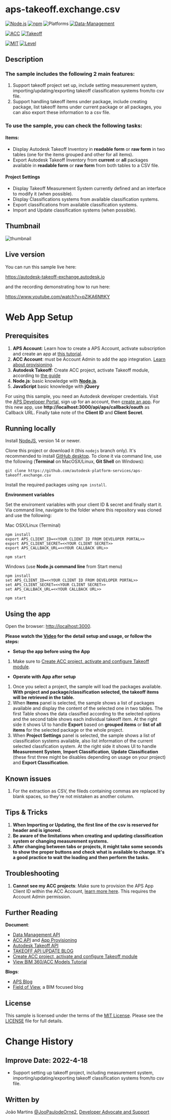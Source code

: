# aps-takeoff.exchange.csv

[![Node.js](https://img.shields.io/badge/Node.js-14.16-blue.svg)](https://nodejs.org/)
[![npm](https://img.shields.io/badge/npm-6.14-blue.svg)](https://www.npmjs.com/)
![Platforms](https://img.shields.io/badge/Web-Windows%20%7C%20MacOS%20%7C%20Linux-lightgray.svg)
[![Data-Management](https://img.shields.io/badge/Data%20Management-v1-green.svg)](http://developer.autodesk.com/)

[![ACC](https://img.shields.io/badge/ACC-v1-green.svg)](http://developer.autodesk.com/)
[![Takeoff](https://img.shields.io/badge/Takeoff-v1-green.svg)](http://developer.autodesk.com/)

[![MIT](https://img.shields.io/badge/License-MIT-blue.svg)](http://opensource.org/licenses/MIT)
[![Level](https://img.shields.io/badge/Level-Intermediate-blue.svg)](http://developer.autodesk.com/)

## Description

### The sample includes the following 2 main features:

1. Support takeoff project set up, include setting measurement system, importing/updating/exporting takeoff classification systems from/to csv file.
2. Support handling takeoff items under package, include creating package, list takeoff items under current package or all packages, you can also export these information to a csv file.

### To use the sample, you can check the following tasks:

#### Items:

- Display Autodesk Takeoff Inventory in **readable form** or **raw form** in two tables (one for the items grouped and other for all items).
- Export Autodesk Takeoff Inventory from **current** or **all** packages available in **readable form** or **raw form** from both tables to a CSV file.

#### Project Settings

- Display Takeoff Measurement System currently defined and an interface to modify it (when possible).
- Display Classifications systems from available classification systems.
- Export classifications from available classification systems.
- Import and Update classification systems (when possible).

## Thumbnail

![thumbnail](/thumbnail.png)

## Live version

You can run this sample live here:

https://autodesk-takeoff-exchange.autodesk.io

and the recording demonstrating how to run here:

https://www.youtube.com/watch?v=pZlKA6NftKY

# Web App Setup

## Prerequisites

1. **APS Account**: Learn how to create a APS Account, activate subscription and create an app at [this tutorial](https://tutorials.autodesk.io/).
2. **ACC Account**: must be Account Admin to add the app integration. [Learn about provisioning](https://tutorials.autodesk.io/#provision-access-in-other-products).
3. **Autodesk Takeoff**: Create ACC project, activate Takeoff module, according to [the guide](https://knowledge.autodesk.com/support/takeoff/learn-explore/caas/CloudHelp/cloudhelp/ENU/Takeoff-GS/files/Getting-Started-Takeoff-html.html)
4. **Node.js**: basic knowledge with [**Node.js**](https://nodejs.org/en/).
5. **JavaScript** basic knowledge with **jQuery**

For using this sample, you need an Autodesk developer credentials. Visit the [APS Developer Portal](https://developer.autodesk.com), sign up for an account, then [create an app](https://developer.autodesk.com/myapps/create). For this new app, use **http://localhost:3000/api/aps/callback/oauth** as Callback URL. Finally take note of the **Client ID** and **Client Secret**.

## Running locally

Install [NodeJS](https://nodejs.org), version 14 or newer.

Clone this project or download it (this `nodejs` branch only). It's recommended to install [GitHub desktop](https://desktop.github.com/). To clone it via command line, use the following (**Terminal** on MacOSX/Linux, **Git Shell** on Windows):

    git clone https://github.com/autodesk-platform-services/aps-takeoff.exchange.csv

Install the required packages using `npm install`.

**Environment variables**

Set the enviroment variables with your client ID & secret and finally start it. Via command line, navigate to the folder where this repository was cloned and use the following:

Mac OSX/Linux (Terminal)

    npm install
    export APS_CLIENT_ID=<<YOUR CLIENT ID FROM DEVELOPER PORTAL>>
    export APS_CLIENT_SECRET=<<YOUR CLIENT SECRET>>
    export APS_CALLBACK_URL=<<YOUR CALLBACK URL>>

    npm start

Windows (use **Node.js command line** from Start menu)

    npm install
    set APS_CLIENT_ID=<<YOUR CLIENT ID FROM DEVELOPER PORTAL>>
    set APS_CLIENT_SECRET=<<YOUR CLIENT SECRET>>
    set APS_CALLBACK_URL=<<YOUR CALLBACK URL>>

    npm start

## Using the app

Open the browser: [http://localhost:3000](http://localhost:3000).

**Please watch the [Video](https://www.youtube.com/watch?v=_SJVh2si40Y) for the detail setup and usage, or follow the steps:**

- **Setup the app before using the App**

1. Make sure to [Create ACC project, activate and configure Takeoff module](https://knowledge.autodesk.com/support/takeoff/learn-explore/caas/CloudHelp/cloudhelp/ENU/Takeoff-GS/files/Getting-Started-Takeoff-html.html).

- **Operate with App after setup**

1. Once you select a project, the sample will load the packages available. **With project and package/classification selected, the takeoff items will be retrieved in the table.**
2. When **Items** panel is selected, the sample shows a list of packages available and display the content of the selected one in two tables. The first Table shows the data classified according to the selected options and the second table shows each individual takeoff item. At the right side it shows UI to handle **Export** based on **grouped items** or **list of all items** for the selected package or the whole project.
3. When **Project Settings** panel is selected, the sample shows a list of classification systems available, also list information of the current selected classfication system. At the right side it shows UI to handle **Measurement System**, **Import Classification**, **Update Classification** (these first three might be disables depending on usage on your project) and **Export Classification**.

## Known issues

1. For the extraction as CSV, the fileds containing commas are replaced by blank spaces, so they're not mistaken as another column.

## Tips & Tricks

1. **When Importing or Updating, the first line of the csv is reserved for header and is ignored.**
2. **Be aware of the limitations when creating and updating classification system or changing measurement systems.**
3. **After changing between tabs or projects, it might take some seconds to show the proper buttons and check what is available to change. It's a good practice to wait the loading and then perform the tasks.**

## Troubleshooting

1. **Cannot see my ACC projects**: Make sure to provision the APS App Client ID within the ACC Account, [learn more here](https://tutorials.autodesk.io/#provision-access-in-other-products). This requires the Account Admin permission.

## Further Reading

**Document**:

- [Data Management API](https://developer.autodesk.com/en/docs/data/v2/overview/)
- [ACC API](https://developer.autodesk.com/en/docs/bim360/v1/overview/) and [App Provisioning](https://tutorials.autodesk.io/#provision-access-in-other-products)
- [Autodesk Takeoff API](https://aps.autodesk.com/en/docs/acc/v1/tutorials/takeoff/)
- [TAKEOFF API UPDATE BLOG](https://aps.autodesk.com/blog/takeoff-api-enhancement-write-access-settings-classifications-and-packages)
- [Create ACC project, activate and configure Takeoff module](https://knowledge.autodesk.com/support/takeoff/learn-explore/caas/CloudHelp/cloudhelp/ENU/Takeoff-GS/files/Getting-Started-Takeoff-html.html)
- [View BIM 360/ACC Models Tutorial](https://tutorials.autodesk.io/tutorials/hubs-browser/)

**Blogs**:

- [APS Blog](https://aps.autodesk.com/blog/autodesk-takeoff-api)
- [Field of View](https://fieldofviewblog.wordpress.com/), a BIM focused blog

## License

This sample is licensed under the terms of the [MIT License](http://opensource.org/licenses/MIT). Please see the [LICENSE](LICENSE) file for full details.

# Change History

## Improve Date: 2022-4-18

- Support setting up takeoff project, including measurement system, importing/updating/exporting takeoff classification systems from/to csv file.

## Written by

João Martins [@JooPaulodeOrne2](http://twitter.com/JooPaulodeOrne2), [Developer Advocate and Support](http://aps.autodesk.com)
